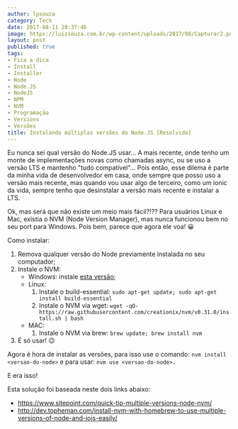 ```yaml
---
author: lpsouza
category: Tech
date: 2017-08-11 20:37:46
image: https://luizsouza.com.br/wp-content/uploads/2017/08/Capturar2.png
layout: post
published: true
tags:
- Fica a dica
- Install
- Installer
- Node
- Node.JS
- NodeJS
- NPM
- NVM
- Programação
- Versions
- Versões
title: Instalando múltiplas versões do Node.JS [Resolvido]
---
```


Eu nunca sei qual versão do Node.JS usar... A mais recente, onde tenho um monte de implementações novas como chamadas async, ou se uso a versão LTS e mantenho "tudo compatível"... Pois então, esse dilema é parte da minha vida de desenvolvedor em casa, onde sempre que posso uso a versão mais recente, mas quando vou usar algo de terceiro, como um ionic da vida, sempre tenho que desinstalar a versão mais recente e instalar a LTS.

Ok, mas será que não existe um meio mais fácil?!?? Para usuários Linux e Mac, existia o NVM (Node Version Manager), mas nunca funcionou bem no seu port para Windows. Pois bem, parece que agora ele voa! 😀

Como instalar:

  1. Remova qualquer versão do Node previamente instalada no seu computador;
  2. Instale o NVM:
      * Windows: instale [esta versão](https://github.com/coreybutler/nvm-windows/releases);
      * Linux:
          1. Instale o build-essential: `sudo apt-get update; sudo apt-get install build-essential`
          2. Instale o NVM via wget: `wget -qO- https://raw.githubusercontent.com/creationix/nvm/v0.31.0/install.sh | bash`
      * MAC:
          1. Instale o NVM via brew: `brew update; brew install nvm`
  3. É só usar! 😉

Agora é hora de instalar as versões, para isso use o comando: `nvm install <versao-do-node>` e para usar: `nvm use <versao-do-node>.`

E era isso!

Esta solução foi baseada neste dois links abaixo:

* <https://www.sitepoint.com/quick-tip-multiple-versions-node-nvm/>
* <http://dev.topheman.com/install-nvm-with-homebrew-to-use-multiple-versions-of-node-and-iojs-easily/>